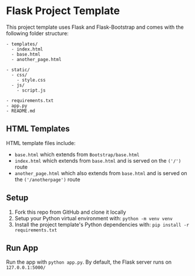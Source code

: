 # Flask Project Template

This project template uses Flask and Flask-Bootstrap and comes with the following folder structure:

```
- templates/
  - index.html
  - base.html
  - another_page.html

- static/
  - css/
    - style.css
  - js/
    - script.js

- requirements.txt
- app.py
- README.md
```

## HTML Templates
HTML template files include:

* `base.html` which extends from `Bootstrap/base.html`
* `index.html` which extends from `base.html` and is served on the `('/')` route
* `another_page.html` which also extends from `base.html` and is served on the `('/anotherpage')` route

## Setup

1. Fork this repo from GitHub and clone it locally
1. Setup your Python virtual environment with: `python -m venv venv`
1. Install the project template's Python dependencies with: `pip install -r requirements.txt`

## Run App
Run the app with `python app.py`. By default, the Flask server runs on `127.0.0.1:5000/`